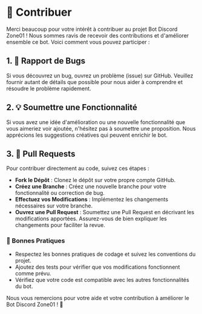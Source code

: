 # 🤝 Contribuer

Merci beaucoup pour votre intérêt à contribuer au projet Bot Discord Zone01 ! Nous sommes ravis de recevoir des contributions et d'améliorer ensemble ce bot. Voici comment vous pouvez participer :

## 1. 🚨 Rapport de Bugs
Si vous découvrez un bug, ouvrez un problème (issue) sur GitHub. Veuillez fournir autant de détails que possible pour nous aider à comprendre et résoudre le problème rapidement.

## 2. 💡 Soumettre une Fonctionnalité
Si vous avez une idée d'amélioration ou une nouvelle fonctionnalité que vous aimeriez voir ajoutée, n'hésitez pas à soumettre une proposition. Nous apprécions les suggestions créatives qui peuvent enrichir le bot.

## 3. 🔄 Pull Requests
Pour contribuer directement au code, suivez ces étapes :
- **Fork le Dépôt** : Clonez le dépôt sur votre propre compte GitHub.
- **Créez une Branche** : Créez une nouvelle branche pour votre fonctionnalité ou correction de bug.
- **Effectuez vos Modifications** : Implémentez les changements nécessaires sur votre branche.
- **Ouvrez une Pull Request** : Soumettez une Pull Request en décrivant les modifications apportées. Assurez-vous de bien expliquer les changements pour faciliter la revue.

### 📜 Bonnes Pratiques
- Respectez les bonnes pratiques de codage et suivez les conventions du projet.
- Ajoutez des tests pour vérifier que vos modifications fonctionnent comme prévu.
- Vérifiez que votre code est compatible avec les autres fonctionnalités du bot.

Nous vous remercions pour votre aide et votre contribution à améliorer le Bot Discord Zone01 ! 🙌
